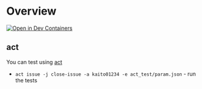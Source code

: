 # Overview

[![Open in Dev Containers](https://img.shields.io/static/v1?label=Dev%20Containers&message=Open&color=blue&logo=visualstudiocode)](https://vscode.dev/redirect?url=vscode://ms-vscode-remote.remote-containers/cloneInVolume?url=https://github.com/kaito01234/gijutsu-nikki)

## act

You can test using [act](https://github.com/nektos/act)

* `act issue -j close-issue -a kaito01234 -e act_test/param.json` - run the tests
